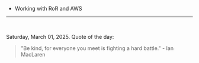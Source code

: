 - Working with RoR and AWS

---

<br>

<!-- quote_marker -->
Saturday, March 01, 2025. Quote of the day:

> "Be kind, for everyone you meet is fighting a hard battle." - Ian MacLaren
